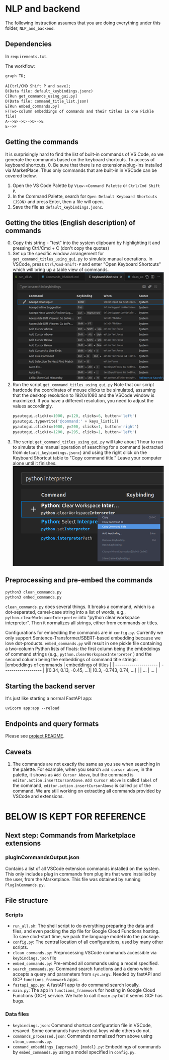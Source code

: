# NLP and backend 

The following instruction assumes that you are doing everything under this folder, `NLP_and_backend`. 

## Dependencies

In `requirements.txt`. 

The workflow: 

```mermaid
graph TD; 

A[Ctrl/CMD Shift P and save];
B(Data file: default_keybindings.jsonc) 
C[Run get_commands_using_gui.py]
D(Data file: command_title_list.json)
E[Run embed_commands.py]
F(Two-column embeddings of commands and their titles in one Pickle file) 
A-->B-->C-->D-->E
E-->F
```




## Getting the commands

It is surprisingly hard to find the list of built-in commands of VS Code, so we generate the commands based on the keyboard shortcuts. To access of keyboard shortcuts, 
0. Be sure that there is no extensions/plug-ins installed via MarketPlace. Thus only commands that are built-in in VSCode can be covered below. 
1. Open the VS Code Palette by `View->Command Palette` or `Ctrl/Cmd Shift P`.
2. In the Command Palette, search for `Open Default Keyboard Shortcuts (JSON)` and press Enter, then a file will open.
3. Save the file as `default_keybindings.jsonc`.

## Getting the titles (English description) of commands
0. Copy this string - "test" into the system clipboard by highlighting it and pressing Ctrl/Cmd + C (don't copy the quotes)
1. Set up the specific window arrangement for `get_command_titles_using_gui.py` to simulate manual operations. In VSCode, press `Ctrl/Cmd-Shift-P` and enter "Open Keyboard Shortcuts" which will bring up a table view of commands. 
   ![keyboard shortcuts window](./screenshots/keyboard_shortcuts.png)
2. Run the script `get_command_titles_using_gui.py` Note that our script hardcode the coordinates of mouse clicks to be simulated, assuming that the desktop resolution to 1920x1080 and the VSCode window is maximized. If you have a different resolution, you need to adjust the values accordingly. 
   ```python
   pyautogui.click(x=1000, y=120, clicks=6, button='left')
   pyautogui.typewrite('@command:' + keys_list[i])
   pyautogui.click(x=1000, y=200, clicks=1, button='right')
   pyautogui.click(x=1200, y=295, clicks=1, button='left')
   ```
3. The script `get_command_titles_using_gui.py` will take about 1 hour to run to simulate the manual operation of searching for a command (extracted from `default_keybindings.jsonc`) and using the right click on the Keyboard Shortcut table to "Copy command title." Leave your computer alone until it finishes. 
    ![copy command title](./screenshots/copy_command_title.png)

## Preprocessing and pre-embed the commands 

```shell
python3 clean_commands.py
python3 embed_commands.py
```

`clean_commands.py` does several things. It breaks a command, which is a dot-separated, camel-case string into a list of words, e.g., `python.clearWorkspaceInterpreter` into "python clear workspace interpreter". 
Then it normalizes all strings, either from commands or titles. 

Configurations for embedding the commands are in `config.py`. Currently we only support Sentence-Transformer/SBERT-based embedding because we love dot-products. 
`embed_commands.py` will result in one pickle file containing a two-column Python lists of floats: the first column being the embeddings of command strings (e.g., `python.clearWorkspaceInterpreter` ) and the second column being the embeddings of command title strings: 
|embeddings of commands | embeddings of titles | 
| --------------------- | ------------------- | 
|[0.34, 0.13, -0.45, ...]| [0.3, -0.743, 0.74, ...] | 
| ... | ... | 

## Starting the backend server

It's just like starting a normal FastAPI app: 

```shell
uvicorn app:app --reload
```

## Endpoints and query formats

Please see [project README](../README.md#nlp-and-backend). 

## Caveats

1. The commands are not exactly the same as you see when searching in the palette. For example, when you search `add cursor above`, in the palette, it shows as `Add Cursor Above`, but the command is `editor.action.insertCursorAbove`. `Add Cursor Above` is called `label` of the command, `editor.action.insertCursorAbove` is called `id` of the command. We are still working on extracting all commands provided by VSCode and extensions. 

# BELOW IS KEPT FOR REFERENCE

## Next step: Commands from Marketplace extensions

### plugInCommandsOutput.json
Contains a list of all VSCode extension commands installed on the system. This only includes plug in commands from plug ins that were installed by the user, from the Marketplace. This file was obtained by running `PlugInCommands.py`.

## File structure

### Scripts

* `run_all.sh`: The shell script to do everything preparing the data and files, and even packing the zip file for Google Cloud Functions hosting. To save clod-start time, we pack the language model into the package. 
* `config.py`: The central location of all configurations, used by many other scripts. 
* `clean_commands.py`: Preprocessing VSCode commands accessible via `keybindings.json` file
* `embed_commands.py`: Pre-embed all commands using a model specified.
* `search_commands.py`: Command search functions and a demo which accepts a query and parameters from `sys.argv`. Needed by fastAPI and GCP `functions_framework` apps. 
* `fastapi_app.py`: A fastAPI app to do command search locally. 
* `main.py`: The app in `functions_framework` for hosting in Google Cloud Functions (GCF) service. We hate to call it `main.py` but it seems GCF has bugs. 

### Data files
* `keybindings.json`: Command shortcut configuration file in VSCode, resaved. Some commands have shortcut keys while others do not. 
* `commands_processed.json`: Commands normalized from above using `clean_commands.py`. 
* `command_embeddings_{approach}_{model}.py`: Embeddings of commands by `embed_commands.py` using a model specified in `config.py`.
